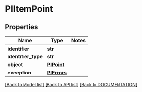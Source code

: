 # PIItemPoint

## Properties
Name | Type | Notes
------------ | ------------- | -------------
**identifier** | **str**
**identifier_type** | **str**
**object** | **[**PIPoint**](../models/PIPoint.md)**
**exception** | **[**PIErrors**](../models/PIErrors.md)**

[[Back to Model list]](../../DOCUMENTATION.md#documentation-for-models) [[Back to API list]](../../DOCUMENTATION.md#documentation-for-api-endpoints) [[Back to DOCUMENTATION]](../../DOCUMENTATION.md)
